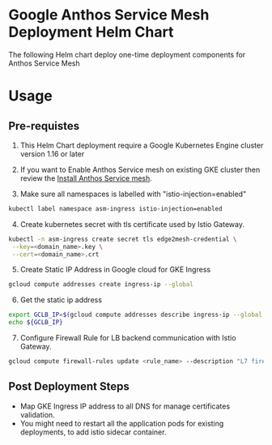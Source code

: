 # Google Anthos Service Mesh Deployment Helm Chart

The following Helm chart deploy one-time deployment components for Anthos Service Mesh

# Usage

## Pre-requistes

1. This Helm Chart deployment require a Google Kubernetes Engine cluster version 1.16 or later

2. If you want to Enable Anthos Service mesh on existing GKE cluster then review the [Install Anthos Service mesh](https://cloud.google.com/architecture/exposing-service-mesh-apps-through-gke-ingress#install-service-mesh). 

3. Make sure all namespaces is labelled with "istio-injection=enabled"
```sh
kubectl label namespace asm-ingress istio-injection=enabled
```

4. Create kubernetes secret with tls certificate used by Istio Gateway.
```sh
kubectl -n asm-ingress create secret tls edge2mesh-credential \
 --key=<domain_name>.key \
 --cert=<domain_name>.crt
```

5. Create Static IP Address in Google cloud for GKE Ingress
```sh
gcloud compute addresses create ingress-ip --global
```

6. Get the static ip address
```sh
export GCLB_IP=$(gcloud compute addresses describe ingress-ip --global --format "value(address)")
echo ${GCLB_IP}
```

7. Configure Firewall Rule for LB backend communication with Istio Gateway.
```sh
gcloud compute firewall-rules update <rule_name> --description "L7 firewall rule" --allow tcp:15021,tcp:30000-32767,tcp:443 --source-ranges 130.211.0.0/22,35.191.0.0/16 --target-tags <node_name> --project <project_name>
```

## Post Deployment Steps

* Map GKE Ingress IP address to all DNS for manage certificates validation. 
* You might need to restart all the application pods for existing deployments, to add istio sidecar container.